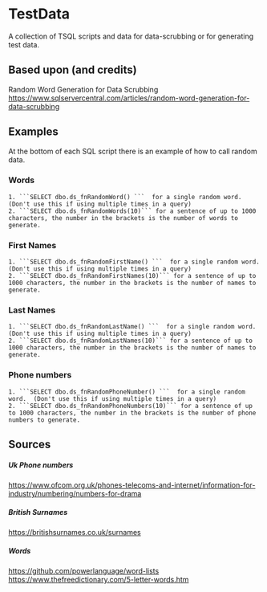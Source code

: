 # TestData
A collection of TSQL scripts and data for data-scrubbing or for generating test data.

## Based upon (and credits)
Random Word Generation for Data Scrubbing  
https://www.sqlservercentral.com/articles/random-word-generation-for-data-scrubbing

## Examples  
At the bottom of each SQL script there is an example of how to call random data.  

### Words
	1. ```SELECT dbo.ds_fnRandomWord() ```  for a single random word.  (Don't use this if using multiple times in a query)
	2. ```SELECT dbo.ds_fnRandomWords(10)``` for a sentence of up to 1000 characters, the number in the brackets is the number of words to generate.
### First Names
	1. ```SELECT dbo.ds_fnRandomFirstName() ```  for a single random word.  (Don't use this if using multiple times in a query)
	2. ```SELECT dbo.ds_fnRandomFirstNames(10)``` for a sentence of up to 1000 characters, the number in the brackets is the number of names to generate.

### Last Names
	1. ```SELECT dbo.ds_fnRandomLastName() ```  for a single random word.  (Don't use this if using multiple times in a query)
	2. ```SELECT dbo.ds_fnRandomLastNames(10)``` for a sentence of up to 1000 characters, the number in the brackets is the number of names to generate.

### Phone numbers
	1. ```SELECT dbo.ds_fnRandomPhoneNumber() ```  for a single random word.  (Don't use this if using multiple times in a query)
	2. ```SELECT dbo.ds_fnRandomPhoneNumbers(10)``` for a sentence of up to 1000 characters, the number in the brackets is the number of phone numbers to generate.






## Sources
##### Uk Phone numbers
https://www.ofcom.org.uk/phones-telecoms-and-internet/information-for-industry/numbering/numbers-for-drama

##### British Surnames
https://britishsurnames.co.uk/surnames

##### Words
https://github.com/powerlanguage/word-lists  
https://www.thefreedictionary.com/5-letter-words.htm

